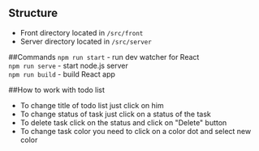 ## Structure
- Front directory located in `/src/front`
- Server directory located in `/src/server`

##Commands
`npm run start` - run dev watcher for React  
`npm run serve` - start node.js server  
`npm run build` - build React app

##How to work with todo list
- To change title of todo list just click on him
- To change status of task just click on a status of the task
- To delete task click on the status and click on "Delete" button
- To change task color you need to click on a color dot and select new color 